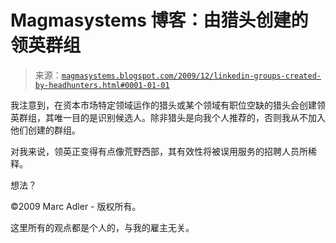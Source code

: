 <!--yml

分类：未分类

日期：2024-05-18 04:51:17

-->

# Magmasystems 博客：由猎头创建的领英群组

> 来源：[`magmasystems.blogspot.com/2009/12/linkedin-groups-created-by-headhunters.html#0001-01-01`](http://magmasystems.blogspot.com/2009/12/linkedin-groups-created-by-headhunters.html#0001-01-01)

我注意到，在资本市场特定领域运作的猎头或某个领域有职位空缺的猎头会创建领英群组，其唯一目的是识别候选人。除非猎头是向我个人推荐的，否则我从不加入他们创建的群组。

对我来说，领英正变得有点像荒野西部，其有效性将被误用服务的招聘人员所稀释。

想法？

©2009 Marc Adler - 版权所有。

这里所有的观点都是个人的，与我的雇主无关。
